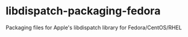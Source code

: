 # libdispatch-packaging-fedora
Packaging files for Apple's libdispatch library for Fedora/CentOS/RHEL
